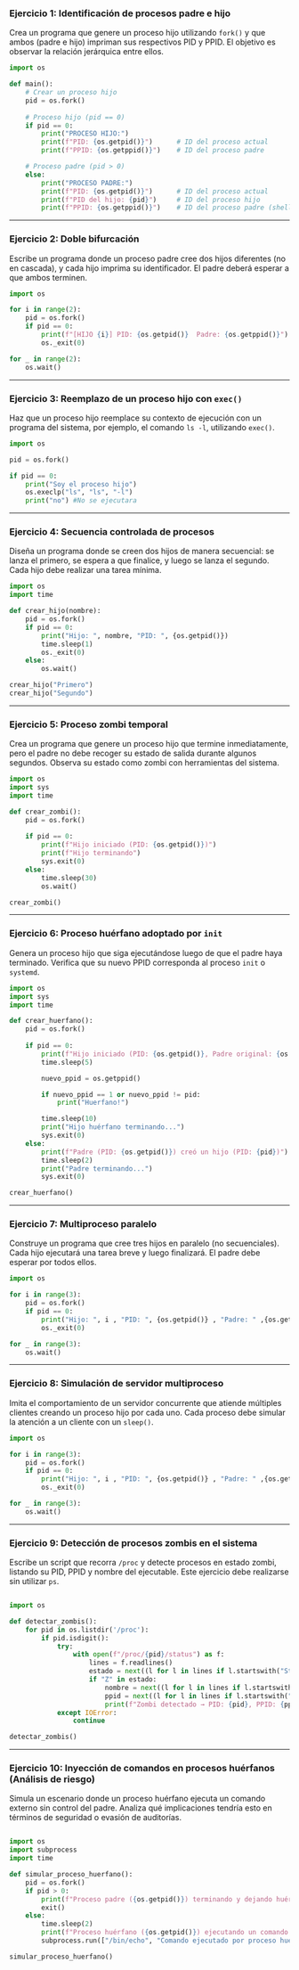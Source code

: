 ### Ejercicio 1: Identificación de procesos padre e hijo
Crea un programa que genere un proceso hijo utilizando `fork()` y que ambos (padre e hijo) impriman sus respectivos PID y PPID. El objetivo es observar la relación jerárquica entre ellos.

```python
import os

def main():
    # Crear un proceso hijo
    pid = os.fork()
    
    # Proceso hijo (pid == 0)
    if pid == 0:
        print("PROCESO HIJO:")
        print(f"PID: {os.getpid()}")      # ID del proceso actual
        print(f"PPID: {os.getppid()}")    # ID del proceso padre

    # Proceso padre (pid > 0)
    else:
        print("PROCESO PADRE:")
        print(f"PID: {os.getpid()}")      # ID del proceso actual
        print(f"PID del hijo: {pid}")     # ID del proceso hijo
        print(f"PPID: {os.getppid()}")    # ID del proceso padre (shell)

```
---

### Ejercicio 2: Doble bifurcación
Escribe un programa donde un proceso padre cree dos hijos diferentes (no en cascada), y cada hijo imprima su identificador. El padre deberá esperar a que ambos terminen.

```python
import os

for i in range(2):
    pid = os.fork()
    if pid == 0:
        print(f"[HIJO {i}] PID: {os.getpid()}  Padre: {os.getppid()}")
        os._exit(0)

for _ in range(2):
    os.wait()
```

---

### Ejercicio 3: Reemplazo de un proceso hijo con `exec()`
Haz que un proceso hijo reemplace su contexto de ejecución con un programa del sistema, por ejemplo, el comando `ls -l`, utilizando `exec()`.

```python
import os

pid = os.fork()

if pid == 0:
    print("Soy el proceso hijo")
    os.execlp("ls", "ls", "-l")
    print("no") #No se ejecutara


```

---

### Ejercicio 4: Secuencia controlada de procesos
Diseña un programa donde se creen dos hijos de manera secuencial: se lanza el primero, se espera a que finalice, y luego se lanza el segundo. Cada hijo debe realizar una tarea mínima.


```python
import os
import time

def crear_hijo(nombre):
    pid = os.fork()
    if pid == 0:
        print("Hijo: ", nombre, "PID: ", {os.getpid()})
        time.sleep(1)
        os._exit(0)
    else:
        os.wait()

crear_hijo("Primero")
crear_hijo("Segundo")

```

---

### Ejercicio 5: Proceso zombi temporal
Crea un programa que genere un proceso hijo que termine inmediatamente, pero el padre no debe recoger su estado de salida durante algunos segundos. Observa su estado como zombi con herramientas del sistema.


```python
import os
import sys
import time

def crear_zombi():
    pid = os.fork()
    
    if pid == 0:
        print(f"Hijo iniciado (PID: {os.getpid()})")
        print(f"Hijo terminando")
        sys.exit(0)
    else: 
        time.sleep(30)
        os.wait()

crear_zombi()
```

---

### Ejercicio 6: Proceso huérfano adoptado por `init`
Genera un proceso hijo que siga ejecutándose luego de que el padre haya terminado. Verifica que su nuevo PPID corresponda al proceso `init` o `systemd`.


```python
import os
import sys
import time

def crear_huerfano():
    pid = os.fork()
    
    if pid == 0: 
        print(f"Hijo iniciado (PID: {os.getpid()}, Padre original: {os.getppid()})")
        time.sleep(5)

        nuevo_ppid = os.getppid()

        if nuevo_ppid == 1 or nuevo_ppid != pid:
            print("Huerfano!")

        time.sleep(10)
        print("Hijo huérfano terminando...")
        sys.exit(0)
    else:  
        print(f"Padre (PID: {os.getpid()}) creó un hijo (PID: {pid})")
        time.sleep(2)
        print("Padre terminando...")
        sys.exit(0)

crear_huerfano()

```

---

### Ejercicio 7: Multiproceso paralelo
Construye un programa que cree tres hijos en paralelo (no secuenciales). Cada hijo ejecutará una tarea breve y luego finalizará. El padre debe esperar por todos ellos.


```python
import os

for i in range(3):
    pid = os.fork()
    if pid == 0:
        print("Hijo: ", i , "PID: ", {os.getpid()} , "Padre: " ,{os.getppid()})
        os._exit(0)

for _ in range(3):
    os.wait()
```

---

### Ejercicio 8: Simulación de servidor multiproceso
Imita el comportamiento de un servidor concurrente que atiende múltiples clientes creando un proceso hijo por cada uno. Cada proceso debe simular la atención a un cliente con un `sleep()`.


```python
import os

for i in range(3):
    pid = os.fork()
    if pid == 0:
        print("Hijo: ", i , "PID: ", {os.getpid()} , "Padre: " ,{os.getppid()},'\n')
        os._exit(0)

for _ in range(3):
    os.wait()
```

---

### Ejercicio 9: Detección de procesos zombis en el sistema
Escribe un script que recorra `/proc` y detecte procesos en estado zombi, listando su PID, PPID y nombre del ejecutable. Este ejercicio debe realizarse sin utilizar `ps`.


```python

import os

def detectar_zombis():
    for pid in os.listdir('/proc'):
        if pid.isdigit():
            try:
                with open(f"/proc/{pid}/status") as f:
                    lines = f.readlines()
                    estado = next((l for l in lines if l.startswith("State:")), "")
                    if "Z" in estado:
                        nombre = next((l for l in lines if l.startswith("Name:")), "").split()[1]
                        ppid = next((l for l in lines if l.startswith("PPid:")), "").split()[1]
                        print(f"Zombi detectado → PID: {pid}, PPID: {ppid}, Nombre: {nombre}")
            except IOError:
                continue

detectar_zombis()

```

---

### Ejercicio 10: Inyección de comandos en procesos huérfanos (Análisis de riesgo)
Simula un escenario donde un proceso huérfano ejecuta un comando externo sin control del padre. Analiza qué implicaciones tendría esto en términos de seguridad o evasión de auditorías.


```python

import os
import subprocess
import time

def simular_proceso_huerfano():
    pid = os.fork()
    if pid > 0:
        print(f"Proceso padre ({os.getpid()}) terminando y dejando huérfano a {pid}")
        exit()
    else:
        time.sleep(2)
        print(f"Proceso huérfano ({os.getpid()}) ejecutando un comando externo...")
        subprocess.run(["/bin/echo", "Comando ejecutado por proceso huérfano"]) 

simular_proceso_huerfano()

```
